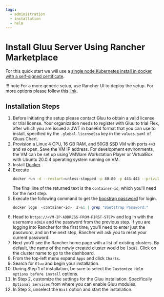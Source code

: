 ```yaml
---
tags:
  - administration
  - installation
  - helm
---
```


# Install Gluu Server Using Rancher Marketplace

For this quick start we will use a [single node Kubernetes install in docker with a self-signed certificate](https://rancher.com/docs/rancher/v2.6/en/installation/other-installation-methods/single-node-docker/).

!!! note
    For a more generic setup, use Rancher UI to deploy the setup. For more options please follow this [link](https://rancher.com/docs/rancher/v2.6/en/installation/).


## Installation Steps

1. Before initiating the setup please contact Gluu to obtain a valid license or trial license. Your organization needs to register with Gluu to trial Flex, after which you are issued a JWT in base64 format that you can use to install, specified by the `.global.licenseSsa` key in the `values.yaml` of Gluus Chart.
2. Provision a Linux 4 CPU, 16 GB RAM, and 50GB SSD VM with ports `443` and `80` open. Save the VM IP address. For development environments, the VM can be set up using VMWare Workstation Player or VirtualBox with Ubuntu 20.0.4 operating system running on VM.
3. Install [Docker](https://docs.docker.com/engine/install/).
4. Execute
    ```bash
    docker run -d --restart=unless-stopped -p 80:80 -p 443:443 --privileged rancher/rancher:latest
    ```
   The final line of the returned text is the `container-id`, which you'll need for the next step.
5. Execute the following command to get the [boostrap password](https://rancher.com/docs/rancher/v2.6/en/installation/resources/bootstrap-password/#specifying-the-bootstrap-password-in-docker-installs) for login.
    ```bash
    docker logs  <container-id>  2>&1 | grep "Bootstrap Password:"
    ```
6. Head to `https://<VM-IP-ADDRESS-FROM-FIRST-STEP>` and log in with the username `admin` and the password from the previous step. If you are logging into Rancher for the first time, you'll need to enter just the password, and on the next step, Rancher will ask you to reset your current password.
7. Next you'll see the Rancher home page with a list of existing clusters. By default, the name of the newly created cluster would be `local`. Click on the cluster name to go to the dashboard.
8. From the top-left menu expand `Apps` and click `Charts`.
9. Search for `Gluu` and begin your installation.
10. During Step 1 of installation, be sure to select the `Customize Helm options before install` options.
11. In Step 2, customize the settings for the Gluu installation. Specifically `Optional Services` from where you can enable Gluu modules.
12. In Step 3, unselect the `Wait` option and start the installation.

